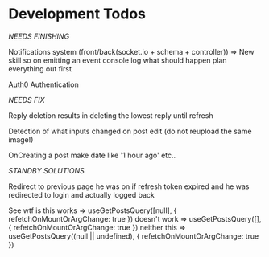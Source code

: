 # Development Todos

_NEEDS FINISHING_

Notifications system (front/back(socket.io + schema + controller)) => New skill so on emitting an event console log what should happen plan everything out first

Auth0 Authentication

_NEEDS FIX_

Reply deletion results in deleting the lowest reply until refresh

Detection of what inputs changed on post edit (do not reupload the same image!)

OnCreating a post make date like '1 hour ago' etc..

_STANDBY SOLUTIONS_

Redirect to previous page he was on if refresh token expired and he was redirected to login and actually logged back

See wtf is this
works => useGetPostsQuery([null], { refetchOnMountOrArgChange: true })
doesn't work => useGetPostsQuery([], { refetchOnMountOrArgChange: true })
neither this => useGetPostsQuery((null || undefined), { refetchOnMountOrArgChange: true })
